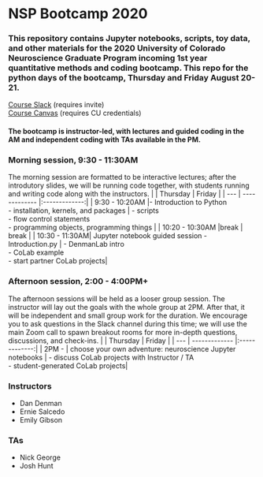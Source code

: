 # NSP Bootcamp 2020

### This repository contains Jupyter notebooks, scripts, toy data, and other materials for the 2020 University of Colorado Neuroscience Graduate Program incoming 1st year quantitative methods and coding bootcamp. This repo for the python days of the bootcamp, Thursday and Friday August 20-21. 

[Course Slack](neurosciencec-cvb8549.slack.com) (requires invite)
<br>
[Course Canvas](https://ucdenver.instructure.com/courses/455954) (requires CU credentials)
<br>

#### The bootcamp is instructor-led, with lectures and guided coding in the AM and independent coding with TAs available in the PM. 

### Morning session, 9:30 - 11:30AM
The morning session are  formatted to be interactive lectures; after the introdutory slides, we will be running code together, with students running and writing code along with the instructors.
| | Thursday        | Friday      | 
| --- | ------------- |:-------------:| 
| 9:30 - 10:20AM |- Introduction to Python  <br>- installation, kernels, and packages | - scripts  <br> - flow control statements  <br> - programming objects, programming things | 
| 10:20 - 10:30AM |break     | break     | 
| 10:30 - 11:30AM| Jupyter notebook guided session - Introduction.py | - DenmanLab intro  <br> - CoLab example <br> - start partner CoLab projects| 



### Afternoon session, 2:00 - 4:00PM+
The afternoon sessions will be held as a looser group session. The instructor will lay out the goals with the whole group at 2PM. After that, it will be independent and small group work for the duration. We encourage you to ask questions in the Slack channel during this time; we will use the main Zoom call to spawn breakout rooms for more in-depth questions, discussions, and check-ins.
| | Thursday        | Friday      | 
| --- | ------------- |:-------------:| 
| 2PM - | choose your own adventure: neuroscience Jupyter notebooks | - discuss CoLab projects with Instructor / TA  <br> - student-generated CoLab projects| 

### Instructors
- Dan Denman
- Ernie Salcedo
- Emily Gibson

### TAs
- Nick George
- Josh Hunt
